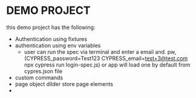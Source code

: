 # DEMO PROJECT
this demo project has the following:
- Authentication using fixtures
- authentication using env variables
  * user can run the spec via terminal and enter a email and. pw, (CYPRESS_password=Test123 CYPRESS_email=test+3@test.com npx cypress run login-spec.js) 
  or app will load one by default from cypres.json file
- custom commands 
- page object dilder store page elements
- 
